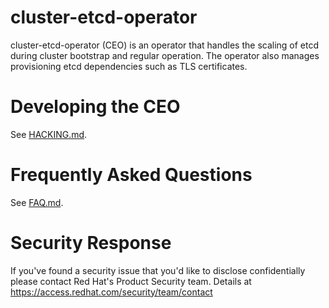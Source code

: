 # cluster-etcd-operator

cluster-etcd-operator (CEO) is an operator that handles the scaling of etcd during cluster bootstrap and regular operation. The operator also manages provisioning etcd dependencies such as TLS certificates.

# Developing the CEO

See [HACKING.md](docs/HACKING.md).

# Frequently Asked Questions

See [FAQ.md](docs/FAQ.md).

# Security Response

If you've found a security issue that you'd like to disclose confidentially
please contact Red Hat's Product Security team. Details at
https://access.redhat.com/security/team/contact
